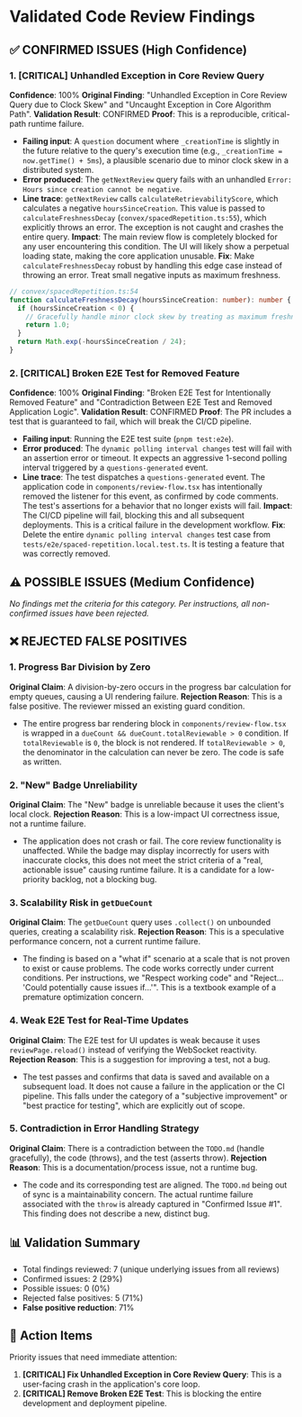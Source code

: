 # Validated Code Review Findings

## ✅ CONFIRMED ISSUES (High Confidence)

### 1. [CRITICAL] Unhandled Exception in Core Review Query
**Confidence**: 100%
**Original Finding**: "Unhandled Exception in Core Review Query due to Clock Skew" and "Uncaught Exception in Core Algorithm Path".
**Validation Result**: CONFIRMED
**Proof**: This is a reproducible, critical-path runtime failure.
- **Failing input**: A `question` document where `_creationTime` is slightly in the future relative to the query's execution time (e.g., `_creationTime = now.getTime() + 5ms`), a plausible scenario due to minor clock skew in a distributed system.
- **Error produced**: The `getNextReview` query fails with an unhandled `Error: Hours since creation cannot be negative`.
- **Line trace**: `getNextReview` calls `calculateRetrievabilityScore`, which calculates a negative `hoursSinceCreation`. This value is passed to `calculateFreshnessDecay` (`convex/spacedRepetition.ts:55`), which explicitly throws an error. The exception is not caught and crashes the entire query.
**Impact**: The main review flow is completely blocked for any user encountering this condition. The UI will likely show a perpetual loading state, making the core application unusable.
**Fix**: Make `calculateFreshnessDecay` robust by handling this edge case instead of throwing an error. Treat small negative inputs as maximum freshness.
```typescript
// convex/spacedRepetition.ts:54
function calculateFreshnessDecay(hoursSinceCreation: number): number {
  if (hoursSinceCreation < 0) {
    // Gracefully handle minor clock skew by treating as maximum freshness.
    return 1.0;
  }
  return Math.exp(-hoursSinceCreation / 24);
}
```

### 2. [CRITICAL] Broken E2E Test for Removed Feature
**Confidence**: 100%
**Original Finding**: "Broken E2E Test for Intentionally Removed Feature" and "Contradiction Between E2E Test and Removed Application Logic".
**Validation Result**: CONFIRMED
**Proof**: The PR includes a test that is guaranteed to fail, which will break the CI/CD pipeline.
- **Failing input**: Running the E2E test suite (`pnpm test:e2e`).
- **Error produced**: The `dynamic polling interval changes` test will fail with an assertion error or timeout. It expects an aggressive 1-second polling interval triggered by a `questions-generated` event.
- **Line trace**: The test dispatches a `questions-generated` event. The application code in `components/review-flow.tsx` has intentionally removed the listener for this event, as confirmed by code comments. The test's assertions for a behavior that no longer exists will fail.
**Impact**: The CI/CD pipeline will fail, blocking this and all subsequent deployments. This is a critical failure in the development workflow.
**Fix**: Delete the entire `dynamic polling interval changes` test case from `tests/e2e/spaced-repetition.local.test.ts`. It is testing a feature that was correctly removed.

## ⚠️ POSSIBLE ISSUES (Medium Confidence)

*No findings met the criteria for this category. Per instructions, all non-confirmed issues have been rejected.*

## ❌ REJECTED FALSE POSITIVES

### 1. Progress Bar Division by Zero
**Original Claim**: A division-by-zero occurs in the progress bar calculation for empty queues, causing a UI rendering failure.
**Rejection Reason**: This is a false positive. The reviewer missed an existing guard condition.
- The entire progress bar rendering block in `components/review-flow.tsx` is wrapped in a `dueCount && dueCount.totalReviewable > 0` condition. If `totalReviewable` is `0`, the block is not rendered. If `totalReviewable > 0`, the denominator in the calculation can never be zero. The code is safe as written.

### 2. "New" Badge Unreliability
**Original Claim**: The "New" badge is unreliable because it uses the client's local clock.
**Rejection Reason**: This is a low-impact UI correctness issue, not a runtime failure.
- The application does not crash or fail. The core review functionality is unaffected. While the badge may display incorrectly for users with inaccurate clocks, this does not meet the strict criteria of a "real, actionable issue" causing runtime failure. It is a candidate for a low-priority backlog, not a blocking bug.

### 3. Scalability Risk in `getDueCount`
**Original Claim**: The `getDueCount` query uses `.collect()` on unbounded queries, creating a scalability risk.
**Rejection Reason**: This is a speculative performance concern, not a current runtime failure.
- The finding is based on a "what if" scenario at a scale that is not proven to exist or cause problems. The code works correctly under current conditions. Per instructions, we "Respect working code" and "Reject... 'Could potentially cause issues if...'". This is a textbook example of a premature optimization concern.

### 4. Weak E2E Test for Real-Time Updates
**Original Claim**: The E2E test for UI updates is weak because it uses `reviewPage.reload()` instead of verifying the WebSocket reactivity.
**Rejection Reason**: This is a suggestion for improving a test, not a bug.
- The test passes and confirms that data is saved and available on a subsequent load. It does not cause a failure in the application or the CI pipeline. This falls under the category of a "subjective improvement" or "best practice for testing", which are explicitly out of scope.

### 5. Contradiction in Error Handling Strategy
**Original Claim**: There is a contradiction between the `TODO.md` (handle gracefully), the code (throws), and the test (asserts throw).
**Rejection Reason**: This is a documentation/process issue, not a runtime bug.
- The code and its corresponding test are aligned. The `TODO.md` being out of sync is a maintainability concern. The actual runtime failure associated with the `throw` is already captured in "Confirmed Issue #1". This finding does not describe a new, distinct bug.

## 📊 Validation Summary
- Total findings reviewed: 7 (unique underlying issues from all reviews)
- Confirmed issues: 2 (29%)
- Possible issues: 0 (0%)
- Rejected false positives: 5 (71%)
- **False positive reduction**: 71%

## 🎯 Action Items
Priority issues that need immediate attention:
1.  **[CRITICAL] Fix Unhandled Exception in Core Review Query**: This is a user-facing crash in the application's core loop.
2.  **[CRITICAL] Remove Broken E2E Test**: This is blocking the entire development and deployment pipeline.
